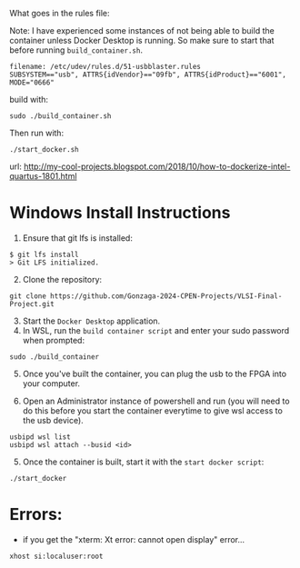 What goes in the rules file:

Note: I have experienced some instances of not being
able to build the container unless Docker Desktop is
running. So make sure to start that before running
`build_container.sh`.

```shell
filename: /etc/udev/rules.d/51-usbblaster.rules
SUBSYSTEM=="usb", ATTRS{idVendor}=="09fb", ATTRS{idProduct}=="6001", MODE="0666"
```


build with:
```shell
sudo ./build_container.sh
```

Then run with:
```shell
./start_docker.sh
```

url: http://my-cool-projects.blogspot.com/2018/10/how-to-dockerize-intel-quartus-1801.html

# Windows Install Instructions

1. Ensure that git lfs is installed:
```shell
$ git lfs install
> Git LFS initialized.
```

2. Clone the repository:
```shell
git clone https://github.com/Gonzaga-2024-CPEN-Projects/VLSI-Final-Project.git
```

3. Start the `Docker Desktop` application.
4. In WSL, run the `build container script` and enter your sudo password when prompted:
```shell
sudo ./build_container
```

5. Once you've built the container, you can plug the usb to the FPGA into your computer.

6. Open an Administrator instance of powershell and run (you will need to do this before
you start the container everytime to give wsl access to the usb device).
```shell
usbipd wsl list
usbipd wsl attach --busid <id>
```

5. Once the container is built, start it with the `start docker script`:
```shell
./start_docker
```

# Errors:

- if you get the "xterm: Xt error: cannot open display" error...

```shell
xhost si:localuser:root
```